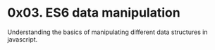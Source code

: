 # 0x03. ES6 data manipulation
Understanding the basics of manipulating different data structures in javascript.